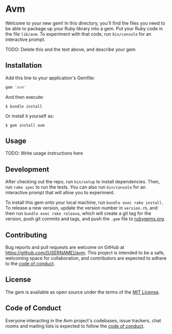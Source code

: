 # Avm

Welcome to your new gem! In this directory, you'll find the files you need to be able to package up your Ruby library into a gem. Put your Ruby code in the file `lib/avm`. To experiment with that code, run `bin/console` for an interactive prompt.

TODO: Delete this and the text above, and describe your gem

## Installation

Add this line to your application's Gemfile:

```ruby
gem 'avm'
```

And then execute:

    $ bundle install

Or install it yourself as:

    $ gem install avm

## Usage

TODO: Write usage instructions here

## Development

After checking out the repo, run `bin/setup` to install dependencies. Then, run `rake spec` to run the tests. You can also run `bin/console` for an interactive prompt that will allow you to experiment.

To install this gem onto your local machine, run `bundle exec rake install`. To release a new version, update the version number in `version.rb`, and then run `bundle exec rake release`, which will create a git tag for the version, push git commits and tags, and push the `.gem` file to [rubygems.org](https://rubygems.org).

## Contributing

Bug reports and pull requests are welcome on GitHub at https://github.com/[USERNAME]/avm. This project is intended to be a safe, welcoming space for collaboration, and contributors are expected to adhere to the [code of conduct](https://github.com/[USERNAME]/avm/blob/master/CODE_OF_CONDUCT.md).


## License

The gem is available as open source under the terms of the [MIT License](https://opensource.org/licenses/MIT).

## Code of Conduct

Everyone interacting in the Avm project's codebases, issue trackers, chat rooms and mailing lists is expected to follow the [code of conduct](https://github.com/[USERNAME]/avm/blob/master/CODE_OF_CONDUCT.md).

